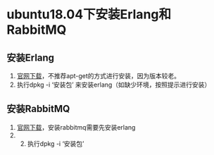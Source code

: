 # ubuntu18.04下安装Erlang和RabbitMQ
## 安装Erlang
1. [官网下载](https://www.erlang-solutions.com/resources/download.html)，不推荐apt-get的方式进行安装，因为版本较老。
2. 执行dpkg -i ‘安装包’ 来安装erlang（如缺少环境，按照提示进行安装）

## 安装RabbitMQ
1. [官网下载](http://www.rabbitmq.com/install-debian.html#downloads)，安装rabbitmq需要先安装erlang
2. 2. 执行dpkg -i ‘安装包’